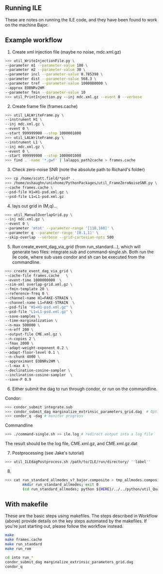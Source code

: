 ## Running ILE

These are notes on running the ILE code, and they have been found to work on the machine Bajor.

## Example workflow

1. Create xml injection file (maybe no noise, mdc.xml.gz)

``` bash
>>> util_WriteInjectionFile.py \
--parameter m1 --parameter-value 100 \
--parameter m2 --parameter-value 30 \
--parameter incl --parameter-value 0.785398 \
--parameter dist --parameter-value 568.3 \
--parameter tref --parameter-value 1000000000 \
--approx EOBNRv2HM
--parameter fmin --parameter-value 10
>>> util_PrintInjection.py --inj mdc.xml.gz --event 0 --verbose
```

2. Create frame file (frames.cache)

```bash
>>> util_LALWriteFrame.py \
--instrument H1 \
--inj mdc.xml.gz \
--event 0 \
--start 999999900 --stop 1000001000
>>> util_LALWriteFrame.py \
--instrument L1 \
--inj mdc.xml.gz \
--event 0 \
--start 999999900 --stop 1000001000
>>> find . -name '*.gwf' | lalapps_path2cache > frames.cache
```

3. Check zero-noise SNR (note the absolute path to Richard's folder)

```bash
>>> cp /home/scott.field/*psd* .
>>> /home/oshaughn/unixhome/PythonPackages/util_FrameZeroNoiseSNR.py \
--cache frames.cache \
--psd-file H1=H1-psd.xml.gz \
--psd-file L1=L1-psd.xml.gz
```

4. lays out grid in (M,q)...

```bash
>>> util_ManualOverlapGrid.py \
--inj mdc.xml.gz \
--event 0 \
--parameter 'mtot' --parameter-range '[110,160]' \
--parameter q --parameter-range '[0.1,1]' \
--skip-overlap --verbose --grid-cartesian-npts 500
```

5. Run create_event_dag_via_grid (from run_standard...), which will generate two files: integrate.sub and command-single.sh. Both run the ile code, where sub uses condor and sh can be executed from the commandline. 

```bash
>>> create_event_dag_via_grid \
--cache-file frames.cache   \
--event-time 1000000000  \
--sim-xml overlap-grid.xml.gz \
--fmin-template 20 \
--reference-freq 0 \
--channel-name H1=FAKE-STRAIN \
--channel-name L1=FAKE-STRAIN  \
--psd-file "H1=H1-psd.xml.gz" \
--psd-file "L1=L1-psd.xml.gz" \
--save-samples \
--time-marginalization \
--n-max 500000 \
--n-eff 200 \
--output-file CME.xml.gz \
--n-copies 2 \
--fmax 2000 \
--adapt-weight-exponent 0.2 \
--adapt-floor-level 0.1 \
--n-chunk 4000 \
--approximant EOBNRv2HM \
--l-max 4 \
--declination-cosine-sampler \
--inclination-cosine-sampler  \
--save-P 0.9
```

6. Either submit the dag to run through condor, or run on the commandline.

Condor:

```bash
>>> condor_submit integrate.sub
>>> condor_submit_dag marginalize_extrinsic_parameters_grid.dag  # Option 2 -- if you have a dag file 
>>> condor_q -dag # monitor progress
```

Commandline

```bash
>>> ./command-single.sh >> ile.log # redirect output into a log file
```

The result should be the log file, CME.xml.gz, and CME.xml.gz.dat

7. Postprocessing (see Jake's tutorial)

```bash
>>> util_ILEdagPostprocess.sh /path/to/ILE/run/directory/ ''label''
```

8. 

```bash
>>> cat run_standard_allmodes_v?_bajor.composite > tmp_allmodes.composite  # joined !
        mkdir run_standard_allmodes; exit 0
        (cd run_standard_allmodes; python ${HERE}/../../python/util_QuadraticMassPosterior.py --inj-file ../mdc.xml.gz --fname ../tmp_allmodes.composite   --coordinates-M-q --n-max 3e6 --n-eff 3000) #   --fit-method gp )
```

## With makefile

These are the basic steps using makefiles. The steps described in Workflow (above) provide details on the key steps automated by the makefiles. If you're just starting out, please follow the workflow instead. 

```bash
make 
make frames.cache
make run_standard
make run_rom

cd into run_*
condor_submit_dag marginalize_extrinsic_parameters_grid.dag
condor_q
```
